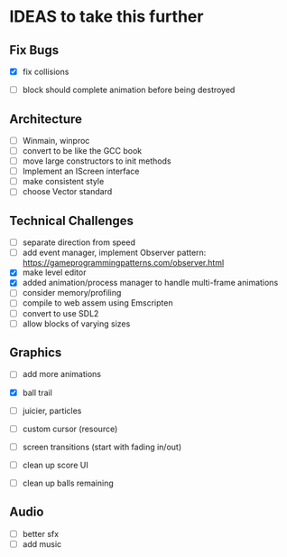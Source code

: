 # IDEAS to take this further

## Fix Bugs
- [x] fix collisions
- [ ] block should complete animation before being destroyed


## Architecture
- [ ] Winmain, winproc
- [ ] convert to be like the GCC book
- [ ] move large constructors to init methods
- [ ] Implement an IScreen interface
- [ ] make consistent style
- [ ] choose Vector standard

## Technical Challenges
- [ ] separate direction from speed
- [ ] add event manager, implement Observer pattern: https://gameprogrammingpatterns.com/observer.html
- [X] make level editor
- [X] added animation/process manager to handle multi-frame animations
- [ ] consider memory/profiling
- [ ] compile to web assem using Emscripten
- [ ] convert to use SDL2
- [ ] allow blocks of varying sizes

## Graphics
- [ ] add more animations
- [x] ball trail
- [ ] juicier, particles
- [ ] custom cursor (resource)
- [ ] screen transitions (start with fading in/out)
- [ ] clean up score UI
- [ ] clean up balls remaining


## Audio
- [ ] better sfx
- [ ] add music